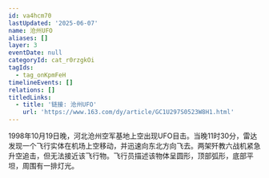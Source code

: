 ```yaml
---
id: va4hcm70
lastUpdated: '2025-06-07'
name: 沧州UFO
aliases: []
layer: 3
eventDate: null
categoryId: cat_r0rzgkOi
tagIds:
  - tag_onKpmFeH
timelineEvents: []
relations: []
titledLinks:
  - title: '链接: 沧州UFO'
    url: 'https://www.163.com/dy/article/GC1U297S0523W8H1.html'
---
```

1998年10月19日晚，河北沧州空军基地上空出现UFO目击。当晚11时30分，雷达发现一个飞行实体在机场上空移动，并迅速向东北方向飞去。两架歼教六战机紧急升空追击，但无法接近该飞行物。飞行员描述该物体呈圆形，顶部弧形，底部平坦，周围有一排灯光。

